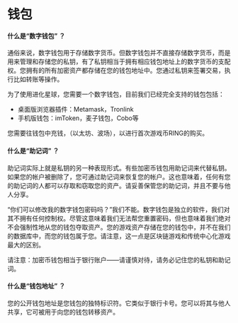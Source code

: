 # 钱包

#### 什么是“数字钱包” ？

通俗来说，数字钱包用于存储数字货币。但数字钱包并不直接存储数字货币，而是用来管理和存储您的私钥，有了私钥相当于拥有相应钱包地址上的数字货币的支配权。您拥有的所有加密资产都存储在您的钱包地址中。您通过私钥来签署交易，执行比如转账等操作。

为了使用进化星球，您需要一个数字钱包，目前我们已经完全支持的钱包包括：

* 桌面版浏览器插件：Metamask，Tronlink
* 手机版钱包：imToken，麦子钱包，Cobo等

您需要往钱包中充钱，（以太坊、波场），以进行首次游戏币RING的购买。

#### 什么是“助记词” ？

助记词实际上就是私钥的另一种表现形式。有些加密币钱包用助记词来代替私钥。如果您的帐户被删除了，您可通过助记词来恢复您的帐户。这也意味着，任何有您的助记词的人都可以存取和窃取您的资产。请妥善保管您的助记词，并且不要与他人分享。

“你们可以修改我的数字钱包密码吗？”我们不能。数字钱包是独立的软件，我们对其不拥有任何控制权。尽管这意味着我们无法帮您重置密码，但也意味着我们绝对不会强制性地从您的钱包夺取资产。您的游戏资产存储在您的钱包中，并不在我们的数据库中，而您的钱包属于您。请注意，这一点是区块链游戏和传统中心化游戏最大的区别。

请注意：加密币钱包相当于银行账户——请谨慎对待，请务必记住您的私钥和助记词。

####  

#### 什么是“钱包地址” ？

您的公开钱包地址是您钱包的独特标识符。它类似于银行卡号。您可以将其与他人共享，它可被用于向您的钱包转移资产。  


